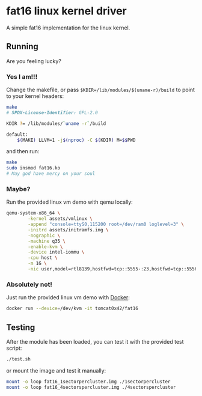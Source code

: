 # fat16 linux kernel driver

A simple fat16 implementation for the linux kernel.

## Running

Are you feeling lucky?

### Yes I am!!!

Change the makefile, or pass `$KDIR=/lib/modules/$(uname-r)/build` to point to your kernel headers:

```bash
make
# SPDX-License-Identifier: GPL-2.0

KDIR ?= /lib/modules/`uname -r`/build

default:
	$(MAKE) LLVM=1 -j$(nproc) -C $(KDIR) M=$$PWD
```

and then run:

```bash
make
sudo insmod fat16.ko
# May god have mercy on your soul
```

### Maybe?

Run the provided linux vm demo with qemu locally:

```bash
qemu-system-x86_64 \
        -kernel assets/vmlinux \
        -append "console=ttyS0,115200 root=/dev/ram0 loglevel=3" \
        -initrd assets/initramfs.img \
        -nographic \
        -machine q35 \
        -enable-kvm \
        -device intel-iommu \
        -cpu host \
        -m 1G \
        -nic user,model=rtl8139,hostfwd=tcp::5555-:23,hostfwd=tcp::5556-:8080
```

### Absolutely not!

Just run the provided linux vm demo with [Docker](https://www.docker.com/):

```bash
docker run --device=/dev/kvm -it tomcat0x42/fat16
```

## Testing

After the module has been loaded, you can test it with the provided test script:

```bash
./test.sh
```

or mount the image and test it manually:

```bash
mount -o loop fat16_1sectorpercluster.img ./1sectorpercluster
mount -o loop fat16_4sectorspercluster.img ./4sectorspercluster
```




